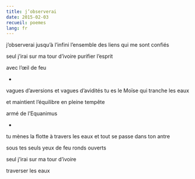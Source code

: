 ```yaml
---
title: j’observerai
date: 2015-02-03
recueil: poemes
lang: fr
---
```


j’observerai jusqu’à l’infini
l’ensemble des liens qui me sont confiés

seul j’irai sur ma tour d’ivoire
purifier l’esprit

avec l’œil de feu

*

vagues d’aversions et vagues d’avidités
tu es le Moïse qui tranche les eaux

et maintient l’équilibre
en pleine tempête

armé de l’Equanimus

*

tu mènes la flotte à travers les eaux
et tout se passe dans ton antre

sous tes seuls yeux de feu
ronds ouverts

seul j’irai sur ma tour d’ivoire

traverser les eaux
